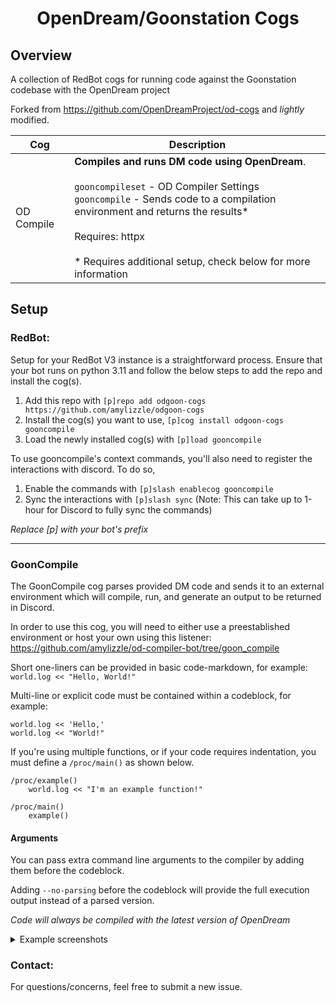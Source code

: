 <h1 align="center">OpenDream/Goonstation Cogs</h1>

## Overview
A collection of RedBot cogs for running code against the Goonstation codebase with the OpenDream project

Forked from https://github.com/OpenDreamProject/od-cogs and *lightly* modified.

| Cog        | Description                                                                                                                                                                                                                                                               |
| ---------- | ------------------------------------------------------------------------------------------------------------------------------------------------------------------------------------------------------------------------------------------------------------------------- |
| OD Compile | **Compiles and runs DM code using OpenDream**.<br><br>`gooncompileset` - OD Compiler Settings<br>`gooncompile` - Sends code to a compilation environment and returns the results*<br><br>Requires: httpx<br><br>* Requires additional setup, check below for more information |

## Setup

### RedBot:

Setup for your RedBot V3 instance is a straightforward process. Ensure that your bot runs on python 3.11 and follow the below steps to add the repo and install the cog(s).

1. Add this repo with `[p]repo add odgoon-cogs https://github.com/amylizzle/odgoon-cogs`
2. Install the cog(s) you want to use, `[p]cog install odgoon-cogs gooncompile`
3. Load the newly installed cog(s) with `[p]load gooncompile`

To use gooncompile's context commands, you'll also need to register the interactions with discord. To do so,

1. Enable the commands with `[p]slash enablecog gooncompile`
2. Sync the interactions with `[p]slash sync` (Note: This can take up to 1-hour for Discord to fully sync the commands)

_Replace [p] with your bot's prefix_

---

### GoonCompile

The GoonCompile cog parses provided DM code and sends it to an external environment which will compile, run, and generate an output to be returned in Discord.

In order to use this cog, you will need to either use a preestablished environment or host your own using this listener: https://github.com/amylizzle/od-compiler-bot/tree/goon_compile

Short one-liners can be provided in basic code-markdown, for example:
`world.log << "Hello, World!"`

Multi-line or explicit code must be contained within a codeblock, for example:
```dm
world.log << 'Hello,'
world.log << "World!"
```
If you're using multiple functions, or if your code requires indentation, you must define a `/proc/main()` as shown below.
```dm
/proc/example()
	world.log << "I'm an example function!"

/proc/main()
	example()
```
#### Arguments

You can pass extra command line arguments to the compiler by adding them before the codeblock.

Adding `--no-parsing` before the codeblock will provide the full execution output instead of a parsed version.

_Code will always be compiled with the latest version of OpenDream_

<details>
	<summary>Example screenshots</summary>

- **Quick compile**
	- ![image](https://github.com/OpenDreamProject/od-cogs/assets/26130695/5b558831-4e12-42dd-89da-fa014a0dfa1a)
- **Compiling with multiple procs**
	- ![image](https://github.com/OpenDreamProject/od-cogs/assets/26130695/4e6bbda6-db84-4978-b0b0-2fc983a1af31)
- **Compiler warnings**
	- ![image](https://github.com/OpenDreamProject/od-cogs/assets/26130695/28a7ea06-4740-4813-a125-8bb422b8a594)
- **Compiler errors**
	- ![image](https://github.com/OpenDreamProject/od-cogs/assets/26130695/00179f34-4a08-42d1-93dc-8c6c592b30d1)
- **Passing arguments to the compiler**
	- ![image](https://github.com/OpenDreamProject/od-cogs/assets/26130695/378dd849-afa7-4024-8983-b9f44e8c6881)
- **Passing multiple arguments at once and disabling the parsed output**
	- ![image](https://github.com/OpenDreamProject/od-cogs/assets/26130695/d13c003c-86e6-4bac-951d-00d42a4ac746)
- **Using the context menu to compile**
	- ![context_compile](https://github.com/OpenDreamProject/od-cogs/assets/26130695/f33fbabb-cec6-4c8b-9e24-8ff71b2553bd)

</details>

### Contact:

For questions/concerns, feel free to submit a new issue.
